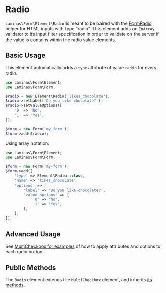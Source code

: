 # Radio

`Laminas\Form\Element\Radio` is meant to be paired with the
[FormRadio](../helper/form-radio.md) helper for HTML inputs with type "radio".
This element adds an `InArray` validator to its input filter specification in
order to validate on the server if the value is contains within the radio value
elements.

## Basic Usage

This element automatically adds a `type` attribute of value `radio` for every
radio.

```php
use Laminas\Form\Element;
use Laminas\Form\Form;

$radio = new Element\Radio('likes_chocolate');
$radio->setLabel('Do you like chocolate?');
$radio->setValueOptions([
    '0' => 'No',
    '1' => 'Yes',
]);

$form = new Form('my-form');
$form->add($radio);
```

Using array notation:

```php
use Laminas\Form\Element;
use Laminas\Form\Form;

$form = new Form('my-form');
$form->add([
    'type' => Element\Radio::class,
    'name' => 'likes_chocolate',
    'options' => [
        'label' => 'Do you like chocolate?',
        'value_options' => [
            '0' => 'No',
            '1' => 'Yes',
        ],
    ],
]);
```

## Advanced Usage

See [MultiCheckbox for examples](multi-checkbox.md) of how to apply attributes
and options to each radio button.

## Public Methods

The `Radio` element extends the `MultiCheckbox` element, and inherits
[its methods](multi-checkbox.md#public-methods).
